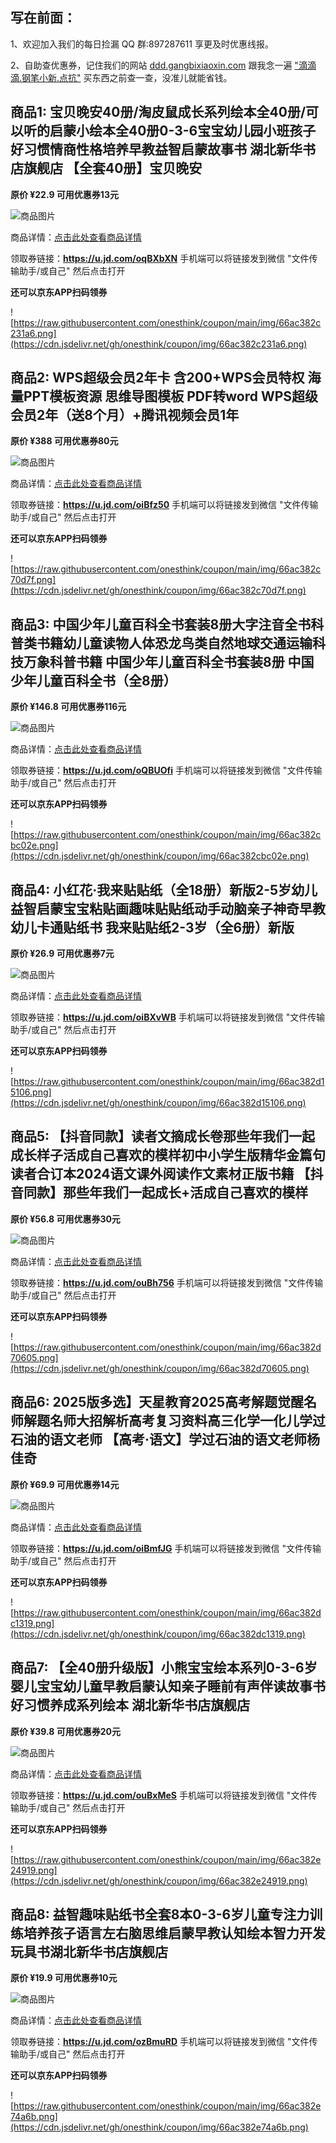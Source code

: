 ## 写在前面：

1、欢迎加入我们的每日捡漏 QQ 群:897287611 享更及时优惠线报。

2、自助查优惠券，记住我们的网站 [ddd.gangbixiaoxin.com](https://ddd.gangbixiaoxin.com) 跟我念一遍 ["滴滴滴.钢笔小新.点抗"](https://ddd.gangbixiaoxin.com) 买东西之前查一查，没准儿就能省钱。

## 商品1: 宝贝晚安40册/淘皮鼠成长系列绘本全40册/可以听的启蒙小绘本全40册0-3-6宝宝幼儿园小班孩子好习惯情商性格培养早教益智启蒙故事书 湖北新华书店旗舰店 【全套40册】宝贝晚安

**原价 ¥22.9 可用优惠券13元**

![商品图片](http://img14.360buyimg.com/n1/jfs/t1/194454/39/37154/216707/64f19440F66daaec2/bb13ef0fa580f611.jpg)

商品详情：[点击此处查看商品详情](https://union-click.jd.com/jdc?e=1003156031&amp;p=JF8BAdsJK1olXwIDXVZcCE0XAV8IGlocWAALXVdeCUkUAl9MRANLAjZbERscSkAJHTRQRA1CCVkdDwtCWhVLHTdNTwcKBENeCVAfUg8bBD17Qh0WI3lqKhUAezBIRTEKaTNOVV1ZOlwUWhBFdg5WRw1nPQ9KFxdZDFxXDxtxaz5sLnFDIjcLWzxOZCp8GStNOWV-Ej4vVTJ1SilOeBBmK2FbJBcpQEtgYW5oWy1nAHZgVSobfzJzYAxScAxhJG5nIwcUTz1-dzxzfCcTOE5hIjkCViNFZRNYezh1WnF7CScpfCBWdB1wciJmKlpiVio7cS9_F2x_b1lPOXFxVVgpCh1EdDdrXC98D1V1NzUZf0ljZRRoD1lgSQR3ZCIeChFVRw51fi1FPHBFCBYBX08fQykEF2sUbQUDVFlUDkwRCmo4K1sVbUdsVF1aAUMXM244G10WXgIFV1pUDU4UBV8IE1wliqu6gdTs3cOu1_GAzOKyiI--gMDVOHsnAF8IGloXXQIFVVxdOHsXAF8LKwV7XFUFUgxYWkh5XiRaGwtHAFxsVFhUD04VAmg4GVoUXwQyZG5aWjhORWx2ZDNrFltxLwEbVkllazQAQAB7X09QDwwoaRVLVR1oEhNWFAIGZF5t)

领取券链接：**https://u.jd.com/oqBXbXN** 手机端可以将链接发到微信 "文件传输助手/或自己" 然后点击打开

**还可以京东APP扫码领券**

![https://raw.githubusercontent.com/onesthink/coupon/main/img/66ac382c231a6.png](https://cdn.jsdelivr.net/gh/onesthink/coupon/img/66ac382c231a6.png)

## 商品2: WPS超级会员2年卡 含200+WPS会员特权 海量PPT模板资源 思维导图模板 PDF转word WPS超级会员2年（送8个月）+腾讯视频会员1年

**原价 ¥388 可用优惠券80元**

![商品图片](http://img14.360buyimg.com/n1/jfs/t1/224219/9/23347/55703/66aa54f4F337e0f4c/99bfde57a32cac89.jpg)

商品详情：[点击此处查看商品详情](https://union-click.jd.com/jdc?e=1003156031&amp;p=JF8BAdsJK1olXwICVV5bCkweCl8IGlsVXAACU1haD08RAF9MRANLAjZbERscSkAJHTRQRA1CCVkdDwtCWhVLHTdNTwcKBENeCVAfUg8bYD9SRgZoDkRfJjxaXkpjejNLbiFyFAZ6OlwjaTFHdxhgeixhNGUHUwcZXlxXDxtxazliPmFDICc1bD9OfCx_RCNNOWVqEioFVTh1ShNOeC5mLWFbMBcpUEtuYSZ8WztnB2BgHRgbayljUxgJTgxhJG5nIAciTTxIUQlzfCcTOE5hIjkCViNFZRB6b1p-AnJrBg0qax5IdCd0ci9cPQBiJjUvfz90XwwKcwt1BHlFIychbStlYCh8cglGKXV1CyoCfClsY3sKbk8XKDZGJzgcahkTcApfUz9rIQUYTikPAA53D2M4GmsWXAYFXVhaDkISM18IG2tUMwYDUF9UCU4VM244G10WXgIFV1pUD0kRAF8IE1wliqu6gdTs3cOu1_GAzOKyiI--gMDVOHsnAF8IGloXXQIFVVxdOHsXAF8LKwV7XFUEVl8OX055XiRaGwtBX0FsVFheAU8WB2o4GVoUXwQyZG4-WBFKXhJbWQZnPwFUVSokVAhieQhBGyN7X3hjLg4pfyN2dBtheF4SBEJUZF5t)

领取券链接：**https://u.jd.com/oiBfz50** 手机端可以将链接发到微信 "文件传输助手/或自己" 然后点击打开

**还可以京东APP扫码领券**

![https://raw.githubusercontent.com/onesthink/coupon/main/img/66ac382c70d7f.png](https://cdn.jsdelivr.net/gh/onesthink/coupon/img/66ac382c70d7f.png)

## 商品3: 中国少年儿童百科全书套装8册大字注音全书科普类书籍幼儿童读物人体恐龙鸟类自然地球交通运输科技万象科普书籍 中国少年儿童百科全书套装8册 中国少年儿童百科全书（全8册）

**原价 ¥146.8 可用优惠券116元**

![商品图片](http://img14.360buyimg.com/n1/jfs/t1/249180/11/14502/205890/668cdd36F51e5080d/bf7b70443595a025.png)

商品详情：[点击此处查看商品详情](https://union-click.jd.com/jdc?e=1003156031&amp;p=JF8BAdEJK1olXwIDUlleAU0TC18IGlsUVQcGVFtdCUMfB19MRANLAjZbERscSkAJHTRQRA1CCVkdDwtCWhVLHTdNTwcKBENeCVAfUg8bWTRyTx5UW29BIAs7bixXRScNfz9JBl9wOlxUDCxMRQoIS19qKXlCA147V1xXDxtxazliLk9GIycpYTx0ZDB-Yj9NOWVQEio_Ui91SgdObD5lDmFYPBcpUEpzYW54WyxNAHZgHSYbaBRvUAxBYAxhJGJSLT0uST9IZw1zfCcTOE5hIjkCViNFZRB6bDhpWHJKKDkqQShQY21eciJmJkJ0LSUucShFChtqYzliBHoHIwEmfytPYDN_cjNyKXV9FCoCcBMnUS0PUEVGQ0VhMwohUjZOdy9DehJKPQoOZF9tC0oXBGYOHF0cWDYyVF5tSSUQAmwMHVklXDYCUl1eDEwUB2YBGlMdbQYKU26KpfPCid7dk-LBw47V7fmIgffDnec4K2sWbQYDVVxdDEwWAW84K1sWbQUyCjBcW0MXBWxaEjVIFlQCBAkKUSUXBWgLHV0TXjYAVV9fCnsnMzVTYQ9QHABrFyoIbi1wQylAHj9xAV1bJjBfAU9wWCltGwsRInJ9FAldbhQnA18)

领取券链接：**https://u.jd.com/oQBUOfi** 手机端可以将链接发到微信 "文件传输助手/或自己" 然后点击打开

**还可以京东APP扫码领券**

![https://raw.githubusercontent.com/onesthink/coupon/main/img/66ac382cbc02e.png](https://cdn.jsdelivr.net/gh/onesthink/coupon/img/66ac382cbc02e.png)

## 商品4: 小红花·我来贴贴纸（全18册）新版2-5岁幼儿益智启蒙宝宝粘贴画趣味贴贴纸动手动脑亲子神奇早教幼儿卡通贴纸书 我来贴贴纸2-3岁（全6册）新版

**原价 ¥26.9 可用优惠券7元**

![商品图片](http://img14.360buyimg.com/n1/jfs/t1/188632/34/43407/96142/66038703F7d04d00d/37ddd6e667efc6a5.jpg)

商品详情：[点击此处查看商品详情](https://union-click.jd.com/jdc?e=1003156031&amp;p=JF8BAdsJK1olXwIDXFtZD00QBV8IGloRWg4HVV1VDkIeBV9MRANLAjZbERscSkAJHTRQRA1CCVkdDwtCWhVLHTdNTwcKBENeCVAfUg8bcwRtcDpqAHRQKVkqcRx_VixxRF4SNlFdOlw7fA18eg0BEysRKgUAXBk0VVxXDxtxaz5hPnldIzctazJ0eDN-cglNOWV2EikVVTJ1ShdObz5mL2FbIBc-akpyYSYJWyxNB2NgVS4bfwNvZw98ZAxhJG5nIC0qSDwVfwtzfCcTOE5hIjkCViNFZRNYYihiGXJwIyk9eyxIdx1wci9MIQNiLT0kfwIXQhthcwh2FHFcNxY9WDxfYCh8cjN2JGVLEyokdCJsY3sKbk8XKDZBVVc4XCN1QA8IZQ5MNXMGPQYWDRNRD2M4GmsWXAYFXVhaDkISM18IG2tUMwYCXFZfAUIQM244G10WXgIFV1pUAE8VA18IE1wliqu6gdTs3cOu1_GAzOKyiI--gMDVOHsnAF8IGloXXQIFVVxdOHsXAF8LKwV7XFUFUVldWh55XiRaGwtDBlBsVFhfCkwRAm04GVoUXwQyZG4tYy58YhBVaQloWnF7AzYISzJIBmhjTAR7X2B2EjUkakIfc2t_GFkdGm9fZF5t)

领取券链接：**https://u.jd.com/oiBXvWB** 手机端可以将链接发到微信 "文件传输助手/或自己" 然后点击打开

**还可以京东APP扫码领券**

![https://raw.githubusercontent.com/onesthink/coupon/main/img/66ac382d15106.png](https://cdn.jsdelivr.net/gh/onesthink/coupon/img/66ac382d15106.png)

## 商品5: 【抖音同款】读者文摘成长卷那些年我们一起成长样子活成自己喜欢的模样初中小学生版精华金篇句读者合订本2024语文课外阅读作文素材正版书籍 【抖音同款】那些年我们一起成长+活成自己喜欢的模样

**原价 ¥56.8 可用优惠券30元**

![商品图片](http://img14.360buyimg.com/n1/jfs/t1/12026/21/21786/114599/66a75c2fFe4f1c6d3/8d97df14f4e6ce89.jpg)

商品详情：[点击此处查看商品详情](https://union-click.jd.com/jdc?e=1003156031&amp;p=JF8BAdsJK1olXwIDXV5eDU4fBF8IGlsVXQYHV15ZAUsVBF9MRANLAjZbERscSkAJHTRQRA1CCVkdDwtCWhVLHTdNTwcKBENeCVAfUg8bVGphHj1HOX5YAi4hWB1Uc2dcazgQJG9rOlwZUDMSQQpOfVhADlEFBgYiflxXDxtxazliPmVFIzclaj90Ayh8RDNNOWV2EikFUi91SgdObS5mJGFYBhcqUEpyYSZ8Wyx3AHRgHS4baDJNZg98cAxhJG5nIC0-STwVUQ1zfCcTOE5hIjkCViNFZRBxbzhuHGVgNy4-UisfY214ci9PPll0JiI5axFrCw96ez1iKW4HNAYmfjx1YCh8cglGKl9hFCpfWhtsY3sKbk8XKDZ7VUAvUA5_BwwNZQJKBVF8Nxc6TlVBD2M4GmsWXAYFXVhaDkISM18IG2tUMwYBVVZfCUwQM244G10WXgIFV1pVCUMeAF8IE1wliqu6gdTs3cOu1_GAzOKyiI--gMDVOHsnAF8IGloXXQIFVVxdOHsXAF8LKwV7XFUFUVldWh95XiRaGwtMAk9sVFhfDUoeCms4GVoUXwQyZG4KDSISZT1sYwFDLXpSAh0tAB9nYGpxcjJ7X0JaLFsfbQ1xADpbTFxHBXl0ZF5t)

领取券链接：**https://u.jd.com/ouBh756** 手机端可以将链接发到微信 "文件传输助手/或自己" 然后点击打开

**还可以京东APP扫码领券**

![https://raw.githubusercontent.com/onesthink/coupon/main/img/66ac382d70605.png](https://cdn.jsdelivr.net/gh/onesthink/coupon/img/66ac382d70605.png)

## 商品6: 2025版多选】天星教育2025高考解题觉醒名师解题名师大招解析高考复习资料高三化学一化儿学过石油的语文老师 【高考·语文】学过石油的语文老师杨佳奇

**原价 ¥69.9 可用优惠券14元**

![商品图片](http://img14.360buyimg.com/n1/jfs/t1/202757/7/32774/158765/65ead9b8F585b68c0/f840520765122c80.jpg)

商品详情：[点击此处查看商品详情](https://union-click.jd.com/jdc?e=1003156031&amp;p=JF8BAdgJK1olXQYCV1dcDE0WBV8IGlodWgYEVlxeAU4SC19MRANLAjZbERscSkAJHTRQRA1CCVkdDwtCWhVLHTdNTwcKBENeCVAfUg8bVQltUzwVNWNEBx0NDQJQCglqZjsUO1tyOlwVTAJxahdBRlpUC3RDCDU_TlxXDxtxaz5sPnlFIwEhaDxOAy9_cgFNOWV-Ej4VUil1ShtOexBlOWFbIBcqakpHYW58WyxNB2RgVS4baEl3Uxt7fAxhJGJSIC0-TzwVew9zfCcTOE5hIjkCViNFZRB4ewFhWnJKKyk-CTxTdDBociJ2JlliLSI5fBIXQBlxZzh1KXFdIFwpbj9fYCh8Yj9zJGVhEypfaClsY3sKbk8XKDZRIiYBa05yfA9jARtHNlhnPQk5CEN3D2M4GmsWXAYFXVhaDkISM18IG2tUMw8BU15bOEonA2kLGF8SXgIKV1tfD3sXC2g4zPatiIyzgdbk3NWf1NavztKpiZiKZG5tC3sXAm4KG18SXAQCZG5dC3sUMzFmGggdXQUKUlkzVQBFAz9QWVp7XQMCV19fCEknAW4JGVklbTZUMjsVb0t_ZilbWAsQFEELMjwgaEpxXh9mGRNRFGBrLBcACQpBcS5UcDlTbQYy)

领取券链接：**https://u.jd.com/oiBmfJG** 手机端可以将链接发到微信 "文件传输助手/或自己" 然后点击打开

**还可以京东APP扫码领券**

![https://raw.githubusercontent.com/onesthink/coupon/main/img/66ac382dc1319.png](https://cdn.jsdelivr.net/gh/onesthink/coupon/img/66ac382dc1319.png)

## 商品7: 【全40册升级版】小熊宝宝绘本系列0-3-6岁婴儿宝宝幼儿童早教启蒙认知亲子睡前有声伴读故事书好习惯养成系列绘本 湖北新华书店旗舰店

**原价 ¥39.8 可用优惠券20元**

![商品图片](http://img14.360buyimg.com/n1/jfs/t1/179727/40/22179/221641/62441d6bEe62b371e/9e0d4e0dcaac2f6c.jpg)

商品详情：[点击此处查看商品详情](https://union-click.jd.com/jdc?e=1003156031&amp;p=JF8BAdEJK1olXwIDXVpaD0MUBV8IGloQXgQCUFtZCUwRBl9MRANLAjZbERscSkAJHTRQRA1CCVkdDwtCWhVLHTdNTwcKBENeCVAfUg8bQx8Ley4XJwdiFwwkSBgQRjt6ch0cIlBcOlwfXRhnQD0LTBJBC1wFCDU7VVxXDxtxaz5hLlNHICc5YT90ZDF_RDtNOWJQEig_VT11Sh9Obz5mJGFYNBcqQEp3YW5gWy93B2JgHS4bfDlvUBtRZAxhJG5nIwcUTD1-ewlzfCcTOE5hIjkCViNFZRNoYih2GXFrAjk-ay8QYAZ4ci9hIQFiHD40a0pnBhhXZz11KW1CICcPbSh1YDN_cglxJHVLFSo0aBMnXjRTegtUDwNnEzwCCgtUSzh8fQEUGwoOZF9tC0oXBGYOHF0cWDYyVF5tSSUXAGgBE1slXDYCUl1eDEwUB2cMH1IRbQYKU26KpfPCid7dk-LBw47V7fmIgffDnec4K2sWbQYDVVxdDEwWAW84K1sWbQUyCjBcW0tAAW4AHTVIFlQCBANbUyUXBm8IGVsUXDYAVV9fCnsnMy94GDtgX3wDNB0PcQtEBCpcaTJTVHlUCjBfSh5EcyxaGAxcCVBYUwI2bhYnA18)

领取券链接：**https://u.jd.com/ouBxMeS** 手机端可以将链接发到微信 "文件传输助手/或自己" 然后点击打开

**还可以京东APP扫码领券**

![https://raw.githubusercontent.com/onesthink/coupon/main/img/66ac382e24919.png](https://cdn.jsdelivr.net/gh/onesthink/coupon/img/66ac382e24919.png)

## 商品8: 益智趣味贴纸书全套8本0-3-6岁儿童专注力训练培养孩子语言左右脑思维启蒙早教认知绘本智力开发玩具书湖北新华书店旗舰店

**原价 ¥19.9 可用优惠券10元**

![商品图片](http://img14.360buyimg.com/n1/jfs/t1/160969/32/30434/225795/63198e58Ed1367b9c/acdccc4949156b69.jpg)

商品详情：[点击此处查看商品详情](https://union-click.jd.com/jdc?e=1003156031&amp;p=JF8BAdsJK1olXwIDXFZaAEoXBl8IGloWXQAAVlZfCUsVCl9MRANLAjZbERscSkAJHTRQRA1CCVkdDwtCWhVLHTdNTwcKBENeCVAfUg8bdRFBTgdRNFpbJFdcfRlwQDt1SwgcC21ROlwvbzBpRidBYS1VVVwLFAILClxXDxtxaz5iBGVDIAEhWDxeZCh8RA1NOWJqEj4vUil1SgtOeBBmKmFbJBcraktlYW58WztNAHVgVS4bfjlrUA97UgxhJG5nIAc6Sj1uYzxzfCcTOE5hIjkCViNFZRNbbzhqH3F7ND0pbDsRY21ScjhcPkNiJjo6aD9FBQ9Xfz9hBH4WVykqcS90dzdrXC98D1V2JwsdfDJ3YxRoD1lgSQR3ZAJUVBRBRjhpeQZVCEVkNiQ1ATcSXg8EF2sUbQUDVFlUDkwRCmo4K1sVbUdsVF1aAUMXM244G10WXgIFV1lcC00RA18IE1wliqu6gdTs3cOu1_GAzOKyiI--gMDVOHsnAF8IGloXXQIFVVxdOHsXAF8LKwV7XFUFUVZcARl5XiRaGwtVHl9sVFhfDU0WAWs4GVoUXwQyZG4rdgJCXythRwJlVAd3BjkeXDZHUGZecAh7X3RlLyAYQAJtdS8AQVJVAVAAZF5t)

领取券链接：**https://u.jd.com/ozBmuRD** 手机端可以将链接发到微信 "文件传输助手/或自己" 然后点击打开

**还可以京东APP扫码领券**

![https://raw.githubusercontent.com/onesthink/coupon/main/img/66ac382e74a6b.png](https://cdn.jsdelivr.net/gh/onesthink/coupon/img/66ac382e74a6b.png)

